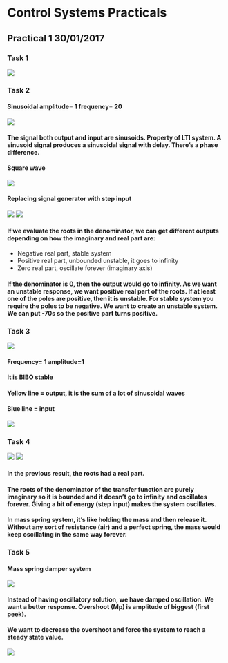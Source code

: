 # Control Systems Practicals
## Practical 1 30/01/2017
### Task 1
![](https://cloud.githubusercontent.com/assets/25483756/22626061/8ddd8d14-eb9c-11e6-834a-093a02012252.png)

### Task 2

#### Sinusoidal amplitude= 1 frequency= 20

![](https://cloud.githubusercontent.com/assets/25483756/22626067/f80a0816-eb9c-11e6-81b6-98a70ca519ad.png)

#### The signal both output and input are sinusoids. Property of LTI system. A sinusoid signal produces a sinusoidal signal with delay. There’s a phase difference.

#### Square wave

![](https://cloud.githubusercontent.com/assets/25483756/22626108/ed9061cc-eb9d-11e6-8ef8-924ee51c466c.png)

#### Replacing signal generator with step input
![](https://cloud.githubusercontent.com/assets/25483756/22626109/f33e3e46-eb9d-11e6-9c11-4080a7db78b5.png)
![](https://cloud.githubusercontent.com/assets/25483756/22626111/f6ecfafa-eb9d-11e6-8e95-0ecee426d6f6.png)

#### If we evaluate the roots in the denominator, we can get different outputs depending on how the imaginary and real part are:

*	Negative real part, stable system
* Positive real part, unbounded unstable, it goes to infinity
* Zero real part, oscillate forever (imaginary axis)

#### If the denominator is 0, then the output would go to infinity. As we want an unstable response, we want positive real part of the roots. If at least one of the poles are positive, then it is unstable. For stable system you require the poles to be negative. We want to create an unstable system. We can put -70s so the positive part turns positive.

### Task 3
![](https://cloud.githubusercontent.com/assets/25483756/22626093/97208e98-eb9d-11e6-87c3-4658cf81fa25.png)

#### Frequency= 1 amplitude=1 
#### It is BIBO stable 
#### Yellow line = output, it is the sum of a lot of sinusoidal waves
#### Blue line = input

![](https://cloud.githubusercontent.com/assets/25483756/22626107/d8f22a3e-eb9d-11e6-8d91-f120b68a9840.png)

### Task 4
![](https://cloud.githubusercontent.com/assets/25483756/22626102/b7e4c888-eb9d-11e6-9690-45fb833a173d.png)
![](https://cloud.githubusercontent.com/assets/25483756/22626098/ae38764a-eb9d-11e6-9604-c246f17f221f.png)

#### In the previous result, the roots had a real part.

#### The roots of the denominator of the transfer function are purely imaginary so it is bounded and it doesn’t go to infinity and oscillates forever. Giving a bit of energy (step input) makes the system oscillates. 

#### In mass spring system, it’s like holding the mass and then release it. Without any sort of resistance (air) and a perfect spring, the mass would keep oscillating in the same way forever.

### Task 5

#### Mass spring damper system
![](https://cloud.githubusercontent.com/assets/25483756/22626103/c3f61ffa-eb9d-11e6-8b0e-3aa8adec5406.png)

#### Instead of having oscillatory solution, we have damped oscillation. We want a better response. Overshoot (Mp) is amplitude of biggest (first peek).
#### We want to decrease the overshoot and force the system to reach a steady state value.

![](https://cloud.githubusercontent.com/assets/25483756/22626104/c7af973e-eb9d-11e6-9bab-d9babfd7393c.png)
